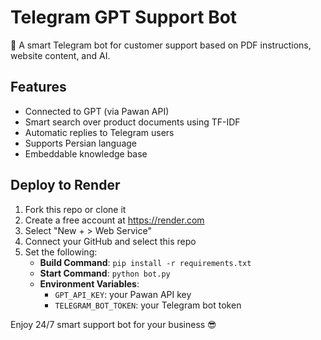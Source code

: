 # Telegram GPT Support Bot

🤖 A smart Telegram bot for customer support based on PDF instructions, website content, and AI.

## Features

- Connected to GPT (via Pawan API)
- Smart search over product documents using TF-IDF
- Automatic replies to Telegram users
- Supports Persian language
- Embeddable knowledge base

## Deploy to Render

1. Fork this repo or clone it
2. Create a free account at https://render.com
3. Select "New + > Web Service"
4. Connect your GitHub and select this repo
5. Set the following:
   - **Build Command**: `pip install -r requirements.txt`
   - **Start Command**: `python bot.py`
   - **Environment Variables**:
     - `GPT_API_KEY`: your Pawan API key
     - `TELEGRAM_BOT_TOKEN`: your Telegram bot token

Enjoy 24/7 smart support bot for your business 😎
